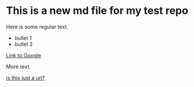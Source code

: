 # This is a new md file for my test repo
Here is some regular text.
* bullet 1
* bullet 2

[Link to Google](http://www.google.com)

More text.

[is this just a url?](http://cnn.com)
